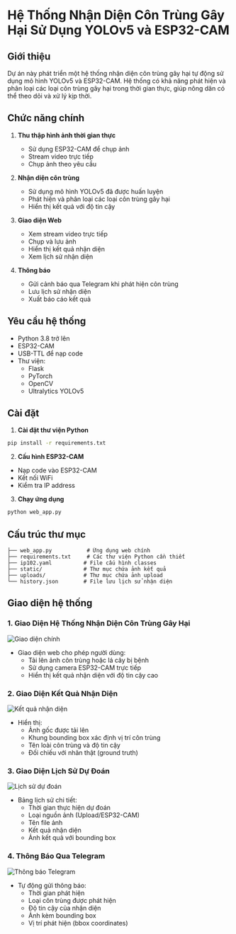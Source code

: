 # Hệ Thống Nhận Diện Côn Trùng Gây Hại Sử Dụng YOLOv5 và ESP32-CAM

## Giới thiệu
Dự án này phát triển một hệ thống nhận diện côn trùng gây hại tự động sử dụng mô hình YOLOv5 và ESP32-CAM. Hệ thống có khả năng phát hiện và phân loại các loại côn trùng gây hại trong thời gian thực, giúp nông dân có thể theo dõi và xử lý kịp thời.

## Chức năng chính
1. **Thu thập hình ảnh thời gian thực**
   - Sử dụng ESP32-CAM để chụp ảnh
   - Stream video trực tiếp
   - Chụp ảnh theo yêu cầu

2. **Nhận diện côn trùng**
   - Sử dụng mô hình YOLOv5 đã được huấn luyện
   - Phát hiện và phân loại các loại côn trùng gây hại
   - Hiển thị kết quả với độ tin cậy

3. **Giao diện Web**
   - Xem stream video trực tiếp
   - Chụp và lưu ảnh
   - Hiển thị kết quả nhận diện
   - Xem lịch sử nhận diện

4. **Thông báo**
   - Gửi cảnh báo qua Telegram khi phát hiện côn trùng
   - Lưu lịch sử nhận diện
   - Xuất báo cáo kết quả

## Yêu cầu hệ thống
- Python 3.8 trở lên
- ESP32-CAM
- USB-TTL để nạp code
- Thư viện:
  - Flask
  - PyTorch
  - OpenCV
  - Ultralytics YOLOv5

## Cài đặt
1. **Cài đặt thư viện Python**
```bash
pip install -r requirements.txt
```

2. **Cấu hình ESP32-CAM**
- Nạp code vào ESP32-CAM
- Kết nối WiFi
- Kiểm tra IP address

3. **Chạy ứng dụng**
```bash
python web_app.py
```

## Cấu trúc thư mục
```
├── web_app.py           # Ứng dụng web chính
├── requirements.txt     # Các thư viện Python cần thiết
├── ip102.yaml          # File cấu hình classes
├── static/             # Thư mục chứa ảnh kết quả
├── uploads/            # Thư mục chứa ảnh upload
└── history.json        # File lưu lịch sử nhận diện
```
## Giao diện hệ thống

### 1. Giao Diện Hệ Thống Nhận Diện Côn Trùng Gây Hại
![Giao diện chính](images(2)/anh1.jpg)
- Giao diện web cho phép người dùng:
  * Tải lên ảnh côn trùng hoặc lá cây bị bệnh
  * Sử dụng camera ESP32-CAM trực tiếp
  * Hiển thị kết quả nhận diện với độ tin cậy cao

### 2. Giao Diện Kết Quả Nhận Diện
![Kết quả nhận diện](images(2)/anh2.jpg)
- Hiển thị:
  * Ảnh gốc được tải lên
  * Khung bounding box xác định vị trí côn trùng
  * Tên loài côn trùng và độ tin cậy
  * Đối chiếu với nhãn thật (ground truth)

### 3. Giao Diện Lịch Sử Dự Đoán
![Lịch sử dự đoán](images(2)/anh3.jpg)
- Bảng lịch sử chi tiết:
  * Thời gian thực hiện dự đoán
  * Loại nguồn ảnh (Upload/ESP32-CAM)
  * Tên file ảnh
  * Kết quả nhận diện
  * Ảnh kết quả với bounding box

### 4. Thông Báo Qua Telegram
![Thông báo Telegram](images(2)/anh4.jpg)
- Tự động gửi thông báo:
  * Thời gian phát hiện
  * Loại côn trùng được phát hiện
  * Độ tin cậy của nhận diện
  * Ảnh kèm bounding box
  * Vị trí phát hiện (bbox coordinates)
